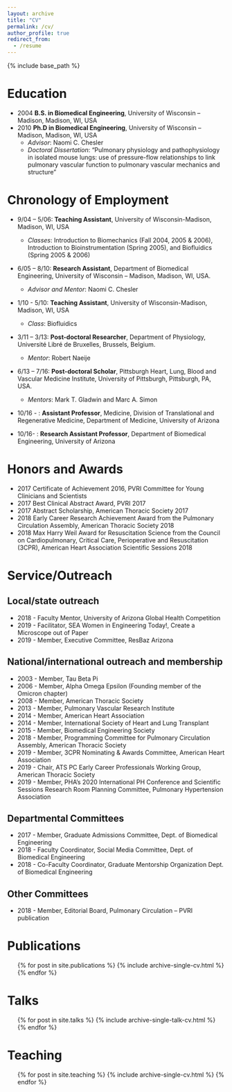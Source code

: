 ```yaml
---
layout: archive
title: "CV"
permalink: /cv/
author_profile: true
redirect_from:
  - /resume
---
```


{% include base_path %}

Education
======
* 2004 **B.S. in Biomedical Engineering**, University of Wisconsin – Madison, Madison, WI, USA
* 2010 **Ph.D in Biomedical Engineering**, University of Wisconsin – Madison, Madison, WI, USA
  - *Advisor*: Naomi C. Chesler
  - *Doctoral Dissertation*: “Pulmonary physiology and pathophysiology in isolated mouse lungs: use of pressure-flow relationships to link pulmonary vascular function to pulmonary vascular mechanics and structure”

Chronology of Employment
======
* 9/04 – 5/06: **Teaching Assistant**, University of Wisconsin-Madison, Madison, WI, USA
  -	*Classes*: Introduction to Biomechanics (Fall 2004, 2005 & 2006), Introduction to Bioinstrumentation (Spring 2005), and Biofluidics (Spring 2005 & 2006)

* 6/05 – 8/10: **Research Assistant**, Department of Biomedical Engineering, University of Wisconsin – Madison, Madison, WI, USA. 
  - *Advisor and  Mentor*: Naomi C. Chesler

* 1/10 - 5/10: **Teaching Assistant**, University of Wisconsin-Madison, Madison, WI, USA
  - *Class*: Biofluidics

* 3/11 – 3/13: **Post-doctoral Researcher**, Department of Physiology, Université Libré de Bruxelles, Brussels, Belgium. 
  - *Mentor*: Robert Naeije

* 6/13 – 7/16: **Post-doctoral Scholar**, Pittsburgh Heart, Lung, Blood and Vascular Medicine Institute, University of Pittsburgh, Pittsburgh, PA, USA. 
  - *Mentors*: Mark T. Gladwin and Marc A. Simon

* 10/16 - : **Assistant Professor**, Medicine, Division of Translational and Regenerative Medicine, Department of Medicine, University of Arizona

* 10/16- : **Research Assistant Professor**, Department of Biomedical Engineering, University of Arizona

  
Honors and Awards
======
* 2017	Certificate of Achievement 2016, PVRI Committee for Young Clinicians and Scientists
* 2017	Best Clinical Abstract Award, PVRI 2017
* 2017	Abstract Scholarship, American Thoracic Society 2017
* 2018	Early Career Research Achievement Award from the Pulmonary Circulation Assembly, American Thoracic Society 2018
* 2018 	Max Harry Weil Award for Resuscitation Science from the Council on Cardiopulmonary, Critical Care, Perioperative and Resuscitation (3CPR), American Heart Association Scientific Sessions 2018


Service/Outreach
======

Local/state outreach
------
* 2018 - 	Faculty Mentor, University of Arizona Global Health Competition
* 2019 -	Facilitator, SEA Women in Engineering Today!, Create a Microscope out of Paper
* 2019 - 	Member, Executive Committee, ResBaz Arizona

National/international outreach and membership
------
* 2003 - 	Member, Tau Beta Pi
* 2006 - 	Member, Alpha Omega Epsilon (Founding member of the Omicron chapter)
* 2008 -	Member, American Thoracic Society
* 2013 - 	Member, Pulmonary Vascular Research Institute
* 2014 - 	Member, American Heart Association
* 2014 - 	Member, International Society of Heart and Lung Transplant
* 2015 - 	Member, Biomedical Engineering Society
* 2018 - 	Member, Programming Committee for Pulmonary Circulation Assembly, American Thoracic Society
* 2019 - 	Member, 3CPR Nominating & Awards Committee, American Heart Association
* 2019 - 	Chair, ATS PC Early Career Professionals Working Group, American Thoracic Society
* 2019 - 	Member, PHA’s 2020 International PH Conference and Scientific Sessions Research Room Planning Committee, Pulmonary Hypertension Association

Departmental Committees
------
* 2017 -	Member, Graduate Admissions Committee, Dept. of Biomedical Engineering 
* 2018 -	Faculty Coordinator, Social Media Committee, Dept. of Biomedical Engineering
* 2018 - 	Co-Faculty Coordinator, Graduate Mentorship Organization Dept. of Biomedical Engineering 

Other Committees
------
* 2018 -	Member, Editorial Board, Pulmonary Circulation – PVRI publication


Publications
======
  <ul>{% for post in site.publications %}
    {% include archive-single-cv.html %}
  {% endfor %}</ul>
  
Talks
======
  <ul>{% for post in site.talks %}
    {% include archive-single-talk-cv.html %}
  {% endfor %}</ul>
  
Teaching
======
  <ul>{% for post in site.teaching %}
    {% include archive-single-cv.html %}
  {% endfor %}</ul>
  

